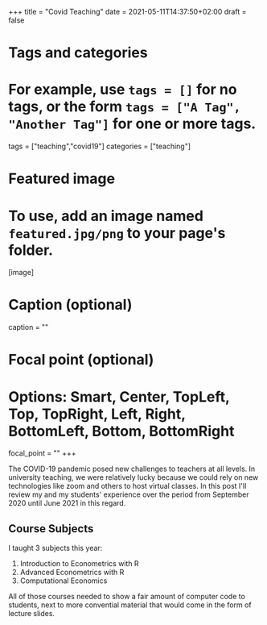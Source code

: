 +++
title = "Covid Teaching"
date = 2021-05-11T14:37:50+02:00
draft = false

# Tags and categories
# For example, use `tags = []` for no tags, or the form `tags = ["A Tag", "Another Tag"]` for one or more tags.
tags = ["teaching","covid19"]
categories = ["teaching"]

# Featured image
# To use, add an image named `featured.jpg/png` to your page's folder. 
[image]
  # Caption (optional)
  caption = ""

  # Focal point (optional)
  # Options: Smart, Center, TopLeft, Top, TopRight, Left, Right, BottomLeft, Bottom, BottomRight
  focal_point = ""
+++

The COVID-19 pandemic posed new challenges to teachers at all levels. In university teaching, we were relatively lucky because we could rely on new technologies like zoom and others to host virtual classes. In this post I'll review my and my students' experience over the period from September 2020 until June 2021 in this regard.

## Course Subjects

I taught 3 subjects this year: 

1. Introduction to Econometrics with R
2. Advanced Econometrics with R
3. Computational Economics

All of those courses needed to show a fair amount of computer code to students, next to more convential material that would come in the form of lecture slides.



